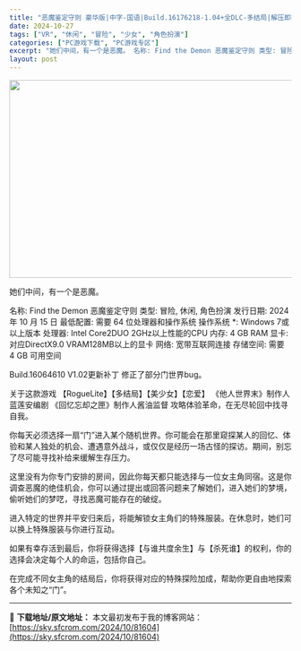 ```yaml
---
title: "恶魔鉴定守则 豪华版|中字-国语|Build.16176218-1.04+全DLC-多结局|解压即撸|"
date: 2024-10-27
tags: ["VR", "休闲", "冒险", "少女", "角色扮演"]
categories: ["PC游戏下载", "PC游戏专区"]
excerpt: "她们中间，有一个是恶魔。 名称: Find the Demon 恶魔鉴定守则 类型: 冒险, 休闲, 角色扮演 发行日期: 2024 年 10 月 15 日 最低配置: 需要 64 位处理器和操作系统 操作系统 *: Windows 7或以上版本 处理器: Intel Core2DUO 2GHz以上&hellip;"
layout: post
---
```


<img class="aligncenter size-full wp-image-81606" src="https://sky.sfcrom.com/wp-content/uploads/2024/10/2024102616383228.webp" alt="" width="616" height="353" />

她们中间，有一个是恶魔。

名称: Find the Demon 恶魔鉴定守则
类型: 冒险, 休闲, 角色扮演
发行日期: 2024 年 10 月 15 日
最低配置:
需要 64 位处理器和操作系统
操作系统 *: Windows 7或以上版本
处理器: Intel Core2DUO 2GHz以上性能的CPU
内存: 4 GB RAM
显卡: 对应DirectX9.0 VRAM128MB以上的显卡
网络: 宽带互联网连接
存储空间: 需要 4 GB 可用空间

Build.16064610
V1.02更新补丁
修正了部分门世界bug。

关于这款游戏
【RogueLite】【多结局】【美少女】【恋爱】
《他人世界末》制作人蓝莲安编剧 《回忆忘却之匣》制作人酱油监督
攻略体验革命，在无尽轮回中找寻自我。

你每天必须选择一扇“门”进入某个随机世界。你可能会在那里窥探某人的回忆、体验和某人独处的机会、遭遇意外战斗，或仅仅是经历一场古怪的探访。期间，别忘了尽可能寻找补给来缓解生存压力。

这里没有为你专门安排的房间，因此你每天都只能选择与一位女主角同宿。这是你调查恶魔的绝佳机会，你可以通过提出或回答问题来了解她们，进入她们的梦境，偷听她们的梦呓，寻找恶魔可能存在的破绽。

进入特定的世界并平安归来后，将能解锁女主角们的特殊服装。在休息时，她们可以换上特殊服装与你进行互动。

如果有幸存活到最后，你将获得选择【与谁共度余生】与【杀死谁】的权利，你的选择会决定每个人的命运，包括你自己。

在完成不同女主角的结局后，你将获得对应的特殊探险加成，帮助你更自由地探索各个未知之“门”。

---
📖 **下载地址/原文地址：** 本文最初发布于我的博客网站：[https://sky.sfcrom.com/2024/10/81604](https://sky.sfcrom.com/2024/10/81604)

